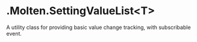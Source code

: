 ﻿  
# .Molten.SettingValueList&lt;T&gt;
A utility class for providing basic value change tracking, with subscribable event.
